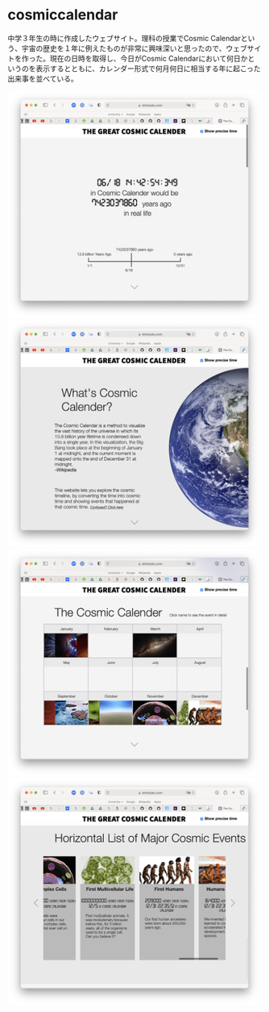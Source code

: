 # cosmiccalendar

中学３年生の時に作成したウェブサイト。理科の授業でCosmic Calendarという、宇宙の歴史を１年に例えたものが非常に興味深いと思ったので、ウェブサイトを作った。現在の日時を取得し、今日がCosmic Calendarにおいて何日かというのを表示するとともに、カレンダー形式で何月何日に相当する年に起こった出来事を並べている。

![sc1](https://github.com/trombiano1/cosmiccalendar/blob/main/sc1.png)
![sc2](https://github.com/trombiano1/cosmiccalendar/blob/main/sc2.png)
![sc3](https://github.com/trombiano1/cosmiccalendar/blob/main/sc3.png)
![sc4](https://github.com/trombiano1/cosmiccalendar/blob/main/sc4.png)
